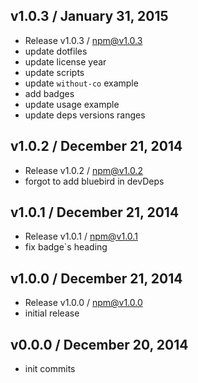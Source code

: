 

## v1.0.3 / January 31, 2015
- Release v1.0.3 / npm@v1.0.3
- update dotfiles
- update license year
- update scripts
- update `without-co` example
- add badges
- update usage example
- update deps versions ranges

## v1.0.2 / December 21, 2014
- Release v1.0.2 / npm@v1.0.2
- forgot to add bluebird in devDeps

## v1.0.1 / December 21, 2014
- Release v1.0.1 / npm@v1.0.1
- fix badge`s heading

## v1.0.0 / December 21, 2014
- Release v1.0.0 / npm@v1.0.0
- initial release

## v0.0.0 / December 20, 2014
- init commits